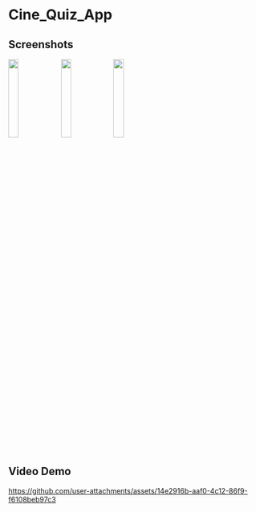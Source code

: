 # Cine_Quiz_App

## Screenshots

<img src="https://github.com/user-attachments/assets/30639735-06e3-4155-a592-b2ff3e4cfd50"  style="width:20%; height:20%;">

<img src="https://github.com/user-attachments/assets/4df5c7c4-efca-49f4-a756-16954c1751a4"  style="width:20%; height:20%;">

<img src="https://github.com/user-attachments/assets/fa6afd84-b08c-4421-913a-e7f58f61583b"  style="width:20%; height:20%;">


## Video Demo

https://github.com/user-attachments/assets/14e2916b-aaf0-4c12-86f9-f6108beb97c3

